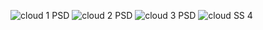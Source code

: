 ![cloud 1 PSD](https://user-images.githubusercontent.com/97932769/202860560-11a034ea-a4a8-4670-9855-b64a8534e63d.png)
![cloud 2 PSD](https://user-images.githubusercontent.com/97932769/202860566-6551238c-1c58-42d2-854a-bbbb1c9b2ba1.png)
![cloud 3 PSD](https://user-images.githubusercontent.com/97932769/202860569-729fc6e2-2439-47d2-8d2f-fa37426df7ce.png)
![cloud SS 4](https://user-images.githubusercontent.com/97932769/202860587-bb1f8b0c-c9b9-435c-bbb6-68f4734aeef5.png)
